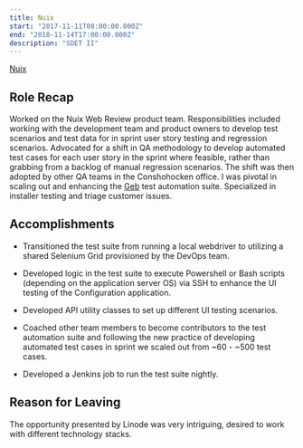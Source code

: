 ```yaml
---
title: Nuix
start: "2017-11-11T08:00:00.000Z"
end: "2018-11-14T17:00:00.000Z"
description: "SDET II"
---
```


<a href="https://www.nuix.com/" target="_blank">Nuix</a>

## Role Recap

Worked on the Nuix Web Review product team. Responsibilities included working with the development team and product owners to develop test scenarios and test data for in sprint user story testing and regression scenarios. Advocated for a shift in QA methodology to develop automated test cases for each user story in the sprint where feasible, rather than grabbing from a backlog of manual regression scenarios. The shift was then adopted by other QA teams in the Conshohocken office. I was pivotal in scaling out and enhancing the <a href="https://gebish.org/" target="_blank">Geb</a> test automation suite. Specialized in installer testing and triage customer issues.

## Accomplishments

- Transitioned the test suite from running a local webdriver to utilizing a shared Selenium Grid provisioned by the DevOps team.

- Developed logic in the test suite to execute Powershell or Bash scripts (depending on the application server OS) via SSH to enhance the UI testing of the Configuration application.

- Developed API utility classes to set up different UI testing scenarios.

- Coached other team members to become contributors to the test automation suite and following the new practice of developing automated test cases in sprint we scaled out from ~60 - ~500 test cases.

- Developed a Jenkins job to run the test suite nightly.

## Reason for Leaving

The opportunity presented by Linode was very intriguing, desired to work with different technology stacks.
